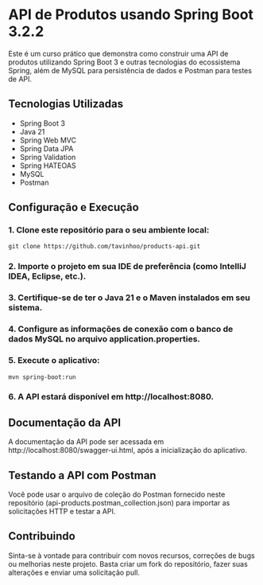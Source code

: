 # API de Produtos usando Spring Boot 3.2.2
Este é um curso prático que demonstra como construir uma API de produtos utilizando Spring Boot 3 e outras tecnologias do ecossistema Spring, além de MySQL para persistência de dados e Postman para testes de API.

## Tecnologias Utilizadas
- Spring Boot 3
- Java 21
- Spring Web MVC
- Spring Data JPA
- Spring Validation
- Spring HATEOAS
- MySQL
- Postman

## Configuração e Execução
### 1. Clone este repositório para o seu ambiente local:

```git clone https://github.com/tavinhoo/products-api.git```

### 2. Importe o projeto em sua IDE de preferência (como IntelliJ IDEA, Eclipse, etc.).

### 3. Certifique-se de ter o Java 21 e o Maven instalados em seu sistema.

### 4. Configure as informações de conexão com o banco de dados MySQL no arquivo application.properties.

### 5. Execute o aplicativo:

```mvn spring-boot:run```

### 6. A API estará disponível em http://localhost:8080.

## Documentação da API
A documentação da API pode ser acessada em http://localhost:8080/swagger-ui.html, após a inicialização do aplicativo.

## Testando a API com Postman
Você pode usar o arquivo de coleção do Postman fornecido neste repositório (api-products.postman_collection.json) para importar as solicitações HTTP e testar a API.

## Contribuindo
Sinta-se à vontade para contribuir com novos recursos, correções de bugs ou melhorias neste projeto. Basta criar um fork do repositório, fazer suas alterações e enviar uma solicitação pull.
